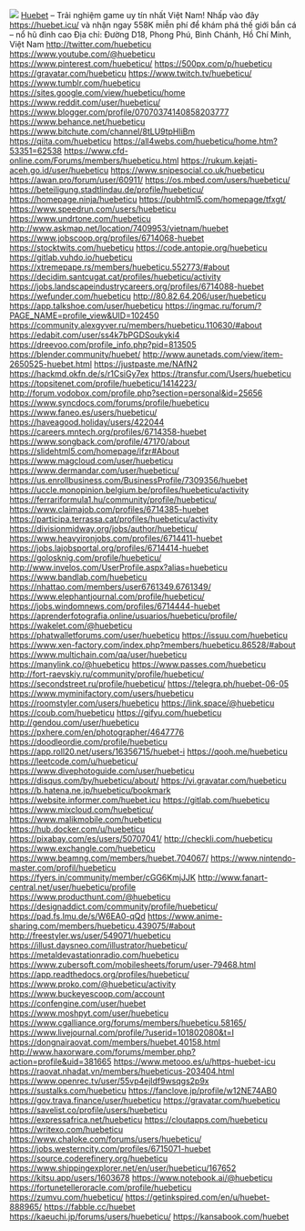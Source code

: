 ![](https://g0v.hackmd.io/_uploads/B1mvxVg7gl.jpg)
<a href="https://huebet.icu/">Huebet</a> – Trải nghiệm game uy tín nhất Việt Nam! Nhấp vào đây <a href="https://huebet.icu/">https://huebet.icu/</a> và nhận ngay 558K miễn phí để khám phá thế giới bắn cá – nổ hũ đỉnh cao
Địa chỉ: Đường D18, Phong Phú, Bình Chánh, Hồ Chí Minh, Việt Nam
<a href="http://twitter.com/huebeticu">http://twitter.com/huebeticu</a>
<a href="https://www.youtube.com/@huebeticu">https://www.youtube.com/@huebeticu</a>
<a href="https://www.pinterest.com/huebeticu/">https://www.pinterest.com/huebeticu/</a>
<a href="https://500px.com/p/huebeticu">https://500px.com/p/huebeticu</a>
<a href="https://gravatar.com/huebeticu">https://gravatar.com/huebeticu</a>
<a href="https://www.twitch.tv/huebeticu/">https://www.twitch.tv/huebeticu/</a>
<a href="https://www.tumblr.com/huebeticu">https://www.tumblr.com/huebeticu</a>
<a href="https://sites.google.com/view/huebeticu/home">https://sites.google.com/view/huebeticu/home</a>
<a href="https://www.reddit.com/user/huebeticu/">https://www.reddit.com/user/huebeticu/</a>
<a href="https://www.blogger.com/profile/07070374140858203777">https://www.blogger.com/profile/07070374140858203777</a>
<a href="https://www.behance.net/huebeticu">https://www.behance.net/huebeticu</a>
<a href="https://www.bitchute.com/channel/8tLU9tpHliBm">https://www.bitchute.com/channel/8tLU9tpHliBm</a>
<a href="https://qiita.com/huebeticu">https://qiita.com/huebeticu</a>
<a href="https://all4webs.com/huebeticu/home.htm?53351=62538">https://all4webs.com/huebeticu/home.htm?53351=62538</a>
<a href="https://www.cfd-online.com/Forums/members/huebeticu.html">https://www.cfd-online.com/Forums/members/huebeticu.html</a>
<a href="https://rukum.kejati-aceh.go.id/user/huebeticu">https://rukum.kejati-aceh.go.id/user/huebeticu</a>
<a href="https://www.snipesocial.co.uk/huebeticu">https://www.snipesocial.co.uk/huebeticu</a>
<a href="https://awan.pro/forum/user/60911/">https://awan.pro/forum/user/60911/</a>
<a href="https://os.mbed.com/users/huebeticu/">https://os.mbed.com/users/huebeticu/</a>
<a href="https://beteiligung.stadtlindau.de/profile/huebeticu/">https://beteiligung.stadtlindau.de/profile/huebeticu/</a>
<a href="https://homepage.ninja/huebeticu">https://homepage.ninja/huebeticu</a>
<a href="https://pubhtml5.com/homepage/tfxgt/">https://pubhtml5.com/homepage/tfxgt/</a>
<a href="https://www.speedrun.com/users/huebeticu">https://www.speedrun.com/users/huebeticu</a>
<a href="https://www.undrtone.com/huebeticu">https://www.undrtone.com/huebeticu</a>
<a href="http://www.askmap.net/location/7409953/vietnam/huebet">http://www.askmap.net/location/7409953/vietnam/huebet</a>
<a href="https://www.jobscoop.org/profiles/6714068-huebet">https://www.jobscoop.org/profiles/6714068-huebet</a>
<a href="https://stocktwits.com/huebeticu">https://stocktwits.com/huebeticu</a>
<a href="https://code.antopie.org/huebeticu">https://code.antopie.org/huebeticu</a>
<a href="https://gitlab.vuhdo.io/huebeticu">https://gitlab.vuhdo.io/huebeticu</a>
<a href="https://xtremepape.rs/members/huebeticu.552773/#about">https://xtremepape.rs/members/huebeticu.552773/#about</a>
<a href="https://decidim.santcugat.cat/profiles/huebeticu/activity">https://decidim.santcugat.cat/profiles/huebeticu/activity</a>
<a href="https://jobs.landscapeindustrycareers.org/profiles/6714088-huebet">https://jobs.landscapeindustrycareers.org/profiles/6714088-huebet</a>
<a href="https://wefunder.com/huebeticu">https://wefunder.com/huebeticu</a>
<a href="http://80.82.64.206/user/huebeticu">http://80.82.64.206/user/huebeticu</a>
<a href="https://app.talkshoe.com/user/huebeticu">https://app.talkshoe.com/user/huebeticu</a>
<a href="https://ingmac.ru/forum/?PAGE_NAME=profile_view&UID=102450">https://ingmac.ru/forum/?PAGE_NAME=profile_view&UID=102450</a>
<a href="https://community.alexgyver.ru/members/huebeticu.110630/#about">https://community.alexgyver.ru/members/huebeticu.110630/#about</a>
<a href="https://edabit.com/user/ss4k7bPGDSoukyki4">https://edabit.com/user/ss4k7bPGDSoukyki4</a>
<a href="https://dreevoo.com/profile_info.php?pid=813505">https://dreevoo.com/profile_info.php?pid=813505</a>
<a href="https://blender.community/huebet/">https://blender.community/huebet/</a>
<a href="http://www.aunetads.com/view/item-2650525-huebet.html">http://www.aunetads.com/view/item-2650525-huebet.html</a>
<a href="https://justpaste.me/NAfN2">https://justpaste.me/NAfN2</a>
<a href="https://hackmd.okfn.de/s/r1CsiGy7ex">https://hackmd.okfn.de/s/r1CsiGy7ex</a>
<a href="https://transfur.com/Users/huebeticu">https://transfur.com/Users/huebeticu</a>
<a href="https://topsitenet.com/profile/huebeticu/1414223/">https://topsitenet.com/profile/huebeticu/1414223/</a>
<a href="http://forum.vodobox.com/profile.php?section=personal&id=25656">http://forum.vodobox.com/profile.php?section=personal&id=25656</a>
<a href="https://www.syncdocs.com/forums/profile/huebeticu">https://www.syncdocs.com/forums/profile/huebeticu</a>
<a href="https://www.faneo.es/users/huebeticu/">https://www.faneo.es/users/huebeticu/</a>
<a href="https://haveagood.holiday/users/422044">https://haveagood.holiday/users/422044</a>
<a href="https://careers.mntech.org/profiles/6714358-huebet">https://careers.mntech.org/profiles/6714358-huebet</a>
<a href="https://www.songback.com/profile/47170/about">https://www.songback.com/profile/47170/about</a>
<a href="https://slidehtml5.com/homepage/ifzr#About">https://slidehtml5.com/homepage/ifzr#About</a>
<a href="https://www.magcloud.com/user/huebeticu">https://www.magcloud.com/user/huebeticu</a>
<a href="https://www.dermandar.com/user/huebeticu/">https://www.dermandar.com/user/huebeticu/</a>
<a href="https://us.enrollbusiness.com/BusinessProfile/7309356/huebet">https://us.enrollbusiness.com/BusinessProfile/7309356/huebet</a>
<a href="https://uccle.monopinion.belgium.be/profiles/huebeticu/activity">https://uccle.monopinion.belgium.be/profiles/huebeticu/activity</a>
<a href="https://ferrariformula1.hu/community/profile/huebeticu/">https://ferrariformula1.hu/community/profile/huebeticu/</a>
<a href="https://www.claimajob.com/profiles/6714385-huebet">https://www.claimajob.com/profiles/6714385-huebet</a>
<a href="https://participa.terrassa.cat/profiles/huebeticu/activity">https://participa.terrassa.cat/profiles/huebeticu/activity</a>
<a href="https://divisionmidway.org/jobs/author/huebeticu/">https://divisionmidway.org/jobs/author/huebeticu/</a>
<a href="https://www.heavyironjobs.com/profiles/6714411-huebet">https://www.heavyironjobs.com/profiles/6714411-huebet</a>
<a href="https://jobs.lajobsportal.org/profiles/6714414-huebet">https://jobs.lajobsportal.org/profiles/6714414-huebet</a>
<a href="https://golosknig.com/profile/huebeticu/">https://golosknig.com/profile/huebeticu/</a>
<a href="http://www.invelos.com/UserProfile.aspx?alias=huebeticu">http://www.invelos.com/UserProfile.aspx?alias=huebeticu</a>
<a href="https://www.bandlab.com/huebeticu">https://www.bandlab.com/huebeticu</a>
<a href="https://nhattao.com/members/user6761349.6761349/">https://nhattao.com/members/user6761349.6761349/</a>
<a href="https://www.elephantjournal.com/profile/huebeticu/">https://www.elephantjournal.com/profile/huebeticu/</a>
<a href="https://jobs.windomnews.com/profiles/6714444-huebet">https://jobs.windomnews.com/profiles/6714444-huebet</a>
<a href="https://aprenderfotografia.online/usuarios/huebeticu/profile/">https://aprenderfotografia.online/usuarios/huebeticu/profile/</a>
<a href="https://wakelet.com/@huebeticu">https://wakelet.com/@huebeticu</a>
<a href="https://phatwalletforums.com/user/huebeticu">https://phatwalletforums.com/user/huebeticu</a>
<a href="https://issuu.com/huebeticu">https://issuu.com/huebeticu</a>
<a href="https://www.xen-factory.com/index.php?members/huebeticu.86528/#about">https://www.xen-factory.com/index.php?members/huebeticu.86528/#about</a>
<a href="https://www.multichain.com/qa/user/huebeticu">https://www.multichain.com/qa/user/huebeticu</a>
<a href="https://manylink.co/@huebeticu">https://manylink.co/@huebeticu</a>
<a href="https://www.passes.com/huebeticu">https://www.passes.com/huebeticu</a>
<a href="http://fort-raevskiy.ru/community/profile/huebeticu/">http://fort-raevskiy.ru/community/profile/huebeticu/</a>
<a href="https://secondstreet.ru/profile/huebeticu/">https://secondstreet.ru/profile/huebeticu/</a>
<a href="https://telegra.ph/huebet-06-05">https://telegra.ph/huebet-06-05</a>
<a href="https://www.myminifactory.com/users/huebeticu">https://www.myminifactory.com/users/huebeticu</a>
<a href="https://roomstyler.com/users/huebeticu">https://roomstyler.com/users/huebeticu</a>
<a href="https://link.space/@huebeticu">https://link.space/@huebeticu</a>
<a href="https://coub.com/huebeticu">https://coub.com/huebeticu</a>
<a href="https://gifyu.com/huebeticu">https://gifyu.com/huebeticu</a>
<a href="http://gendou.com/user/huebeticu">http://gendou.com/user/huebeticu</a>
<a href="https://pxhere.com/en/photographer/4647776">https://pxhere.com/en/photographer/4647776</a>
<a href="https://doodleordie.com/profile/huebeticu">https://doodleordie.com/profile/huebeticu</a>
<a href="https://app.roll20.net/users/16356715/huebet-i">https://app.roll20.net/users/16356715/huebet-i</a>
<a href="https://qooh.me/huebeticu">https://qooh.me/huebeticu</a>
<a href="https://leetcode.com/u/huebeticu/">https://leetcode.com/u/huebeticu/</a>
<a href="https://www.divephotoguide.com/user/huebeticu">https://www.divephotoguide.com/user/huebeticu</a>
<a href="https://disqus.com/by/huebeticu/about/">https://disqus.com/by/huebeticu/about/</a>
<a href="https://vi.gravatar.com/huebeticu">https://vi.gravatar.com/huebeticu</a>
<a href="https://b.hatena.ne.jp/huebeticu/bookmark">https://b.hatena.ne.jp/huebeticu/bookmark</a>
<a href="https://website.informer.com/huebet.icu">https://website.informer.com/huebet.icu</a>
<a href="https://gitlab.com/huebeticu">https://gitlab.com/huebeticu</a>
<a href="https://www.mixcloud.com/huebeticu/">https://www.mixcloud.com/huebeticu/</a>
<a href="https://www.malikmobile.com/huebeticu">https://www.malikmobile.com/huebeticu</a>
<a href="https://hub.docker.com/u/huebeticu">https://hub.docker.com/u/huebeticu</a>
<a href="https://pixabay.com/es/users/50707041/">https://pixabay.com/es/users/50707041/</a>
<a href="http://checkli.com/huebeticu">http://checkli.com/huebeticu</a>
<a href="https://www.exchangle.com/huebeticu">https://www.exchangle.com/huebeticu</a>
<a href="https://www.beamng.com/members/huebet.704067/">https://www.beamng.com/members/huebet.704067/</a>
<a href="https://www.nintendo-master.com/profil/huebeticu">https://www.nintendo-master.com/profil/huebeticu</a>
<a href="https://fyers.in/community/member/cGG6KmjJJK">https://fyers.in/community/member/cGG6KmjJJK</a>
<a href="http://www.fanart-central.net/user/huebeticu/profile">http://www.fanart-central.net/user/huebeticu/profile</a>
<a href="https://www.producthunt.com/@huebeticu">https://www.producthunt.com/@huebeticu</a>
<a href="https://designaddict.com/community/profile/huebeticu/">https://designaddict.com/community/profile/huebeticu/</a>
<a href="https://pad.fs.lmu.de/s/W6EA0-qQd">https://pad.fs.lmu.de/s/W6EA0-qQd</a>
<a href="https://www.anime-sharing.com/members/huebeticu.439075/#about">https://www.anime-sharing.com/members/huebeticu.439075/#about</a>
<a href="http://freestyler.ws/user/549071/huebeticu">http://freestyler.ws/user/549071/huebeticu</a>
<a href="https://illust.daysneo.com/illustrator/huebeticu/">https://illust.daysneo.com/illustrator/huebeticu/</a>
<a href="https://metaldevastationradio.com/huebeticu">https://metaldevastationradio.com/huebeticu</a>
<a href="https://www.zubersoft.com/mobilesheets/forum/user-79468.html">https://www.zubersoft.com/mobilesheets/forum/user-79468.html</a>
<a href="https://app.readthedocs.org/profiles/huebeticu/">https://app.readthedocs.org/profiles/huebeticu/</a>
<a href="https://www.proko.com/@huebeticu/activity">https://www.proko.com/@huebeticu/activity</a>
<a href="https://www.buckeyescoop.com/account">https://www.buckeyescoop.com/account</a>
<a href="https://confengine.com/user/huebet">https://confengine.com/user/huebet</a>
<a href="https://www.moshpyt.com/user/huebeticu">https://www.moshpyt.com/user/huebeticu</a>
<a href="https://www.cgalliance.org/forums/members/huebeticu.58165/">https://www.cgalliance.org/forums/members/huebeticu.58165/</a>
<a href="https://www.livejournal.com/profile/?userid=101802080&t=I">https://www.livejournal.com/profile/?userid=101802080&t=I</a>
<a href="https://dongnairaovat.com/members/huebet.40158.html">https://dongnairaovat.com/members/huebet.40158.html</a>
<a href="http://www.haxorware.com/forums/member.php?action=profile&uid=381665">http://www.haxorware.com/forums/member.php?action=profile&uid=381665</a>
<a href="https://www.metooo.es/u/https-huebet-icu">https://www.metooo.es/u/https-huebet-icu</a>
<a href="https://raovat.nhadat.vn/members/huebeticus-203404.html">https://raovat.nhadat.vn/members/huebeticus-203404.html</a>
<a href="https://www.openrec.tv/user/55vp4ejldf9wsqgs2p9x">https://www.openrec.tv/user/55vp4ejldf9wsqgs2p9x</a>
<a href="https://sustalks.com/huebeticu">https://sustalks.com/huebeticu</a>
<a href="https://fanclove.jp/profile/w12NE74AB0">https://fanclove.jp/profile/w12NE74AB0</a>
<a href="https://gov.trava.finance/user/huebeticu">https://gov.trava.finance/user/huebeticu</a>
<a href="https://gravatar.com/huebeticu">https://gravatar.com/huebeticu</a>
<a href="https://savelist.co/profile/users/huebeticu">https://savelist.co/profile/users/huebeticu</a>
<a href="https://expressafrica.net/huebeticu">https://expressafrica.net/huebeticu</a>
<a href="https://cloutapps.com/huebeticu">https://cloutapps.com/huebeticu</a>
<a href="https://writexo.com/huebeticu">https://writexo.com/huebeticu</a>
<a href="https://www.chaloke.com/forums/users/huebeticu/">https://www.chaloke.com/forums/users/huebeticu/</a>
<a href="https://jobs.westerncity.com/profiles/6715071-huebet">https://jobs.westerncity.com/profiles/6715071-huebet</a>
<a href="https://source.coderefinery.org/huebeticu">https://source.coderefinery.org/huebeticu</a>
<a href="https://www.shippingexplorer.net/en/user/huebeticu/167652">https://www.shippingexplorer.net/en/user/huebeticu/167652</a>
<a href="https://kitsu.app/users/1603678">https://kitsu.app/users/1603678</a>
<a href="https://www.notebook.ai/@huebeticu">https://www.notebook.ai/@huebeticu</a>
<a href="https://fortunetelleroracle.com/profile/huebeticu">https://fortunetelleroracle.com/profile/huebeticu</a>
<a href="https://zumvu.com/huebeticu/">https://zumvu.com/huebeticu/</a>
<a href="https://getinkspired.com/en/u/huebet-888965/">https://getinkspired.com/en/u/huebet-888965/</a>
<a href="https://fabble.cc/huebet">https://fabble.cc/huebet</a>
<a href="https://kaeuchi.jp/forums/users/huebeticu/">https://kaeuchi.jp/forums/users/huebeticu/</a>
<a href="https://kansabook.com/huebet">https://kansabook.com/huebet</a>
